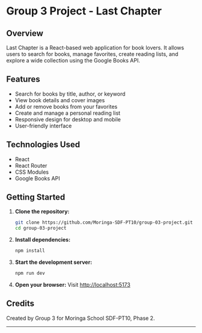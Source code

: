 # Group 3 Project - Last Chapter

## Overview

Last Chapter is a React-based web application for book lovers. It allows users to search for books, manage favorites, create reading lists, and explore a wide collection using the Google Books API.

## Features

- Search for books by title, author, or keyword
- View book details and cover images
- Add or remove books from your favorites
- Create and manage a personal reading list
- Responsive design for desktop and mobile
- User-friendly interface

## Technologies Used

- React
- React Router
- CSS Modules
- Google Books API

## Getting Started

1. **Clone the repository:**
   ```sh
   git clone https://github.com/Moringa-SDF-PT10/group-03-project.git
   cd group-03-project
   ```

2. **Install dependencies:**
   ```sh
   npm install
   ```

3. **Start the development server:**
   ```sh
   npm run dev
   ```

4. **Open your browser:**
   Visit [http://localhost:5173](http://localhost:5173)
   
## Credits

Created by Group 3 for Moringa School SDF-PT10, Phase 2.

---